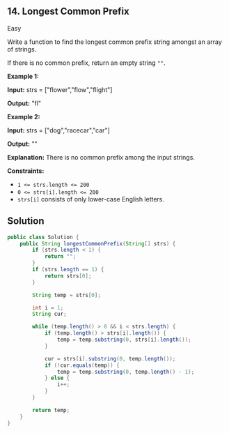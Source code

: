 ## 14\. Longest Common Prefix

Easy

Write a function to find the longest common prefix string amongst an array of strings.

If there is no common prefix, return an empty string `""`.

**Example 1:**

**Input:** strs = ["flower","flow","flight"]

**Output:** "fl" 

**Example 2:**

**Input:** strs = ["dog","racecar","car"]

**Output:** ""

**Explanation:** There is no common prefix among the input strings. 

**Constraints:**

*   `1 <= strs.length <= 200`
*   `0 <= strs[i].length <= 200`
*   `strs[i]` consists of only lower-case English letters.

## Solution

```java
public class Solution {
    public String longestCommonPrefix(String[] strs) {
        if (strs.length < 1) {
            return "";
        }
        if (strs.length == 1) {
            return strs[0];
        }

        String temp = strs[0];

        int i = 1;
        String cur;

        while (temp.length() > 0 && i < strs.length) {
            if (temp.length() > strs[i].length()) {
                temp = temp.substring(0, strs[i].length());
            }

            cur = strs[i].substring(0, temp.length());
            if (!cur.equals(temp)) {
                temp = temp.substring(0, temp.length() - 1);
            } else {
                i++;
            }
        }

        return temp;
    }
}
```